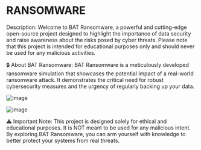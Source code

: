 # RANSOMWARE

Description:
Welcome to BAT Ransomware, a powerful and cutting-edge open-source project designed to highlight the importance of data security and raise awareness about the risks posed by cyber threats. Please note that this project is intended for educational purposes only and should never be used for any malicious activities.

🔒 About BAT Ransomware:
BAT Ransomware is a meticulously developed ransomware simulation that showcases the potential impact of a real-world ransomware attack. It demonstrates the critical need for robust cybersecurity measures and the urgency of regularly backing up your data.




![image](https://github.com/Greejith-k/RANSOMWARE/assets/109193983/1c504bfa-15a8-404f-bfd0-76502b38bd15)

![image](https://github.com/Greejith-k/RANSOMWARE/assets/109193983/0a7b827d-8d2d-4b17-b65d-211b6bfd9f80)




⚠️ Important Note:
This project is designed solely for ethical and educational purposes. It is NOT meant to be used for any malicious intent. By exploring BAT Ransomware, you can arm yourself with knowledge to better protect your systems from real threats.
